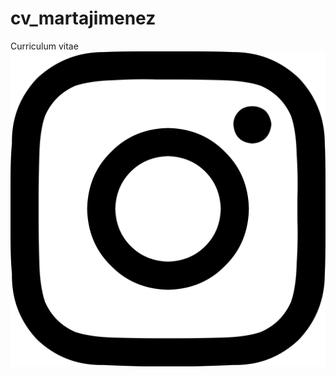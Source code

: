 # cv_martajimenez
Curriculum vitae
![instagram](https://github.com/COSMOZONAS/cv_martajimenez/blob/main/images/brands-instagram.svg)
